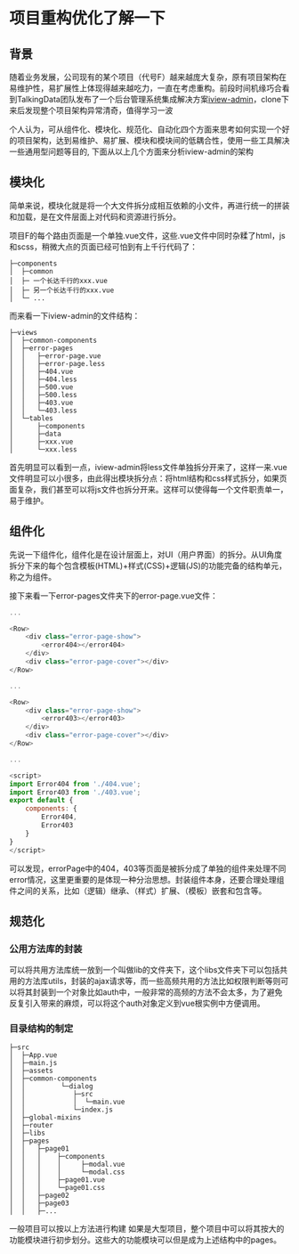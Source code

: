 # 项目重构优化了解一下

## 背景
随着业务发展，公司现有的某个项目（代号F）越来越庞大复杂，原有项目架构在易维护性，易扩展性上体现得越来越吃力，一直在考虑重构。前段时间机缘巧合看到TalkingData团队发布了一个后台管理系统集成解决方案[iview-admin](https://github.com/iview/iview-admin)，clone下来后发现整个项目架构异常清奇，值得学习一波

个人认为，可从组件化、模块化、规范化、自动化四个方面来思考如何实现一个好的项目架构，达到易维护、易扩展、模块和模块间的低耦合性，使用一些工具解决一些通用型问题等目的, 下面从以上几个方面来分析iview-admin的架构

## 模块化

简单来说，模块化就是将一个大文件拆分成相互依赖的小文件，再进行统一的拼装和加载，是在文件层面上对代码和资源进行拆分。

项目F的每个路由页面是一个单独.vue文件，这些.vue文件中同时杂糅了html，js和scss，稍微大点的页面已经可怕到有上千行代码了：

```
├─components
│  ├─common
│  ├─ 一个长达千行的xxx.vue
│  ├─ 另一个长达千行的xxx.vue
│  └─ ...
```


而来看一下iview-admin的文件结构：

```
├─views
│  ├─common-components
│  ├─error-pages
│  │   ├─error-page.vue
│  │   ├─error-page.less
│  │   ├─404.vue
│  │   ├─404.less
│  │   ├─500.vue
│  │   ├─500.less
│  │   ├─403.vue
│  │   └─403.less
│  └─tables
│      ├─components
│      ├─data
│      ├─xxx.vue
│      └─xxx.less
```

首先明显可以看到一点，iview-admin将less文件单独拆分开来了，这样一来.vue文件明显可以小很多，由此得出模块拆分点：将html结构和css样式拆分，如果页面复杂，我们甚至可以将js文件也拆分开来。这样可以使得每一个文件职责单一，易于维护。

## 组件化

先说一下组件化，组件化是在设计层面上，对UI（用户界面）的拆分。从UI角度拆分下来的每个包含模板(HTML)+样式(CSS)+逻辑(JS)的功能完备的结构单元，称之为组件。

接下来看一下error-pages文件夹下的error-page.vue文件：

```js
...

<Row>
    <div class="error-page-show">
        <error404></error404>
    </div>
    <div class="error-page-cover"></div>
</Row>

...

<Row>
    <div class="error-page-show">
        <error403></error403>
    </div>
    <div class="error-page-cover"></div>
</Row>

...

<script>
import Error404 from './404.vue';
import Error403 from './403.vue';
export default {
    components: {
        Error404,
        Error403
    }
}
</script>
```

可以发现，errorPage中的404，403等页面是被拆分成了单独的组件来处理不同error情况，这里更重要的是体现一种分治思想。封装组件本身，还要合理处理组件之间的关系，比如（逻辑）继承、（样式）扩展、（模板）嵌套和包含等。


## 规范化

### 公用方法库的封装

可以将共用方法库统一放到一个叫做lib的文件夹下，这个libs文件夹下可以包括共用的方法库utils，封装的ajax请求等，而一些高频共用的方法比如权限判断等则可以将其封装到一个对象比如auth中，一般非常的高频的方法不会太多，为了避免反复引入带来的麻烦，可以将这个auth对象定义到vue根实例中方便调用。

### 目录结构的制定

```
├─src
│  ├─App.vue
│  ├─main.js
│  ├─assets
│  ├─common-components
│  │         └─dialog
│  │            ├─src
│  │            │  └─main.vue
│  │            └─index.js
│  ├─global-mixins
│  ├─router
│  ├─libs
│  ├─pages
│  │   ├─page01
│  │   │    ├─components
│  │   │    │     ├─modal.vue
│  │   │    │     └─modal.css
│  │   │    ├─page01.vue
│  │   │    └─page01.css
│  │   ├─page02
│  │   ├─page03
│  │   ├─...
```

一般项目可以按以上方法进行构建
如果是大型项目，整个项目中可以将其按大的功能模块进行初步划分。这些大的功能模块可以但是成为上述结构中的pages。
